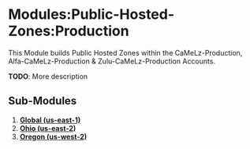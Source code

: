 # Modules:Public-Hosted-Zones:Production
This Module builds Public Hosted Zones within the CaMeLz-Production, Alfa-CaMeLz-Production & Zulu-CaMeLz-Production
Accounts.

**TODO**: More description

## Sub-Modules

1.  **[Global (us-east-1)](./us-east-1/)**
1.  **[Ohio (us-east-2)](./us-east-2/)**
1.  **[Oregon (us-west-2)](./us-west-2/)**